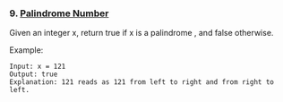 ### 9. [Palindrome Number](https://leetcode.com/problems/palindrome-number/)
Given an integer x, return true if x is a palindrome , and false otherwise.

Example:
```
Input: x = 121
Output: true
Explanation: 121 reads as 121 from left to right and from right to left.
```